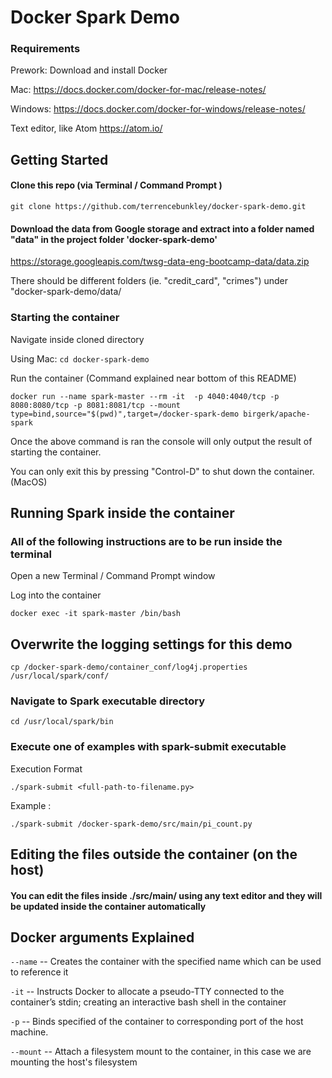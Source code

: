 # Docker Spark Demo

### Requirements
Prework: 
Download and install Docker

Mac: https://docs.docker.com/docker-for-mac/release-notes/

Windows: https://docs.docker.com/docker-for-windows/release-notes/

Text editor, like Atom https://atom.io/

## Getting Started
#### Clone this repo (via Terminal / Command Prompt )
`git clone https://github.com/terrencebunkley/docker-spark-demo.git`

#### Download the data from Google storage and extract into a folder named "data" in the project folder 'docker-spark-demo'
https://storage.googleapis.com/twsg-data-eng-bootcamp-data/data.zip

There should be different folders (ie. "credit_card", "crimes") under "docker-spark-demo/data/ 

### Starting the container
Navigate inside cloned directory 

Using Mac: `cd docker-spark-demo`
 
Run the container (Command explained near bottom of this README) 
 
`docker run --name spark-master --rm -it  -p 4040:4040/tcp -p 8080:8080/tcp -p 8081:8081/tcp --mount type=bind,source="$(pwd)",target=/docker-spark-demo birgerk/apache-spark 
`

Once the above command is ran the console will only output the result of starting the container. 

You can only exit this by pressing "Control-D" to shut down the container. (MacOS)

## Running Spark inside the container
### All of the following instructions are to be run inside the terminal

Open a new Terminal / Command Prompt window

Log into the container

`docker exec -it spark-master /bin/bash`

## Overwrite the logging settings for this demo
`cp /docker-spark-demo/container_conf/log4j.properties /usr/local/spark/conf/`

### Navigate to Spark executable directory

`cd /usr/local/spark/bin`

### Execute one of examples with spark-submit executable
Execution Format

`./spark-submit <full-path-to-filename.py>`

Example :

`./spark-submit /docker-spark-demo/src/main/pi_count.py `

## Editing the files outside the container (on the host)
#### You can edit the files inside ./src/main/ using any text editor and they will be updated inside the container automatically

## Docker arguments Explained
`--name` -- Creates the container with the specified name which can be used to reference it

`-it` -- Instructs Docker to allocate a pseudo-TTY connected to the container’s stdin; creating an interactive bash shell in the container

`-p` -- Binds specified of the container to corresponding port of the host machine. 

`--mount` --  Attach a filesystem mount to the container, in this case we are mounting the host's filesystem
 